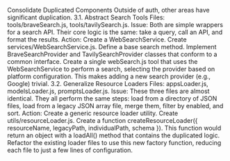 Consolidate Duplicated Components
Outside of auth, other areas have significant duplication.
3.1. Abstract Search Tools
Files: tools/braveSearch.js, tools/tavilySearch.js.
Issue: Both are simple wrappers for a search API. Their core logic is the same: take a query, call an API, and format the results.
Action: Create a WebSearchService.
Create services/WebSearchService.js.
Define a base search method.
Implement BraveSearchProvider and TavilySearchProvider classes that conform to a common interface.
Create a single webSearch.js tool that uses the WebSearchService to perform a search, selecting the provider based on platform configuration. This makes adding a new search provider (e.g., Google) trivial.
3.2. Generalize Resource Loaders
Files: appsLoader.js, modelsLoader.js, promptsLoader.js.
Issue: These three files are almost identical. They all perform the same steps: load from a directory of JSON files, load from a legacy JSON array file, merge them, filter by enabled, and sort.
Action: Create a generic resource loader utility.
Create utils/resourceLoader.js.
Create a function createResourceLoader({ resourceName, legacyPath, individualPath, schema }).
This function would return an object with a loadAll() method that contains the duplicated logic.
Refactor the existing loader files to use this new factory function, reducing each file to just a few lines of configuration.
